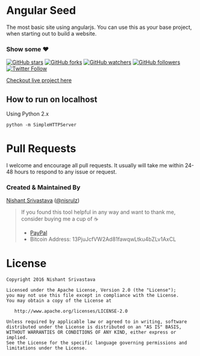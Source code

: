 # Angular Seed
The most basic site using angularjs. You can use this as your base project, when starting out to build a website.

### Show some :heart:
[![GitHub stars](https://img.shields.io/github/stars/nisrulz/angular-seed.svg?style=social&label=Star)](https://github.com/nisrulz/angular-seed) [![GitHub forks](https://img.shields.io/github/forks/nisrulz/angular-seed.svg?style=social&label=Fork)](https://github.com/nisrulz/angular-seed/fork) [![GitHub watchers](https://img.shields.io/github/watchers/nisrulz/angular-seed.svg?style=social&label=Watch)](https://github.com/nisrulz/angular-seed) [![GitHub followers](https://img.shields.io/github/followers/nisrulz.svg?style=social&label=Follow)](https://github.com/nisrulz/angular-seed)  
[![Twitter Follow](https://img.shields.io/twitter/follow/nisrulz.svg?style=social)](https://twitter.com/nisrulz)

[Checkout live project here](https://angular-seed-d802a.firebaseapp.com)

How to run on localhost
-----------------------

Using Python 2.x
```
python -m SimpleHTTPServer
```

# Pull Requests
I welcome and encourage all pull requests. It usually will take me within 24-48 hours to respond to any issue or request.


### Created & Maintained By
[Nishant Srivastava](https://github.com/nisrulz) ([@nisrulz](https://www.twitter.com/nisrulz))

> If you found this tool helpful in any way and want to thank me, consider buying me a cup of :coffee:
>  + [PayPal](https://www.paypal.me/nisrulz/5usd)
>  + Bitcoin Address: 13PjuJcfVW2Ad81fawqwLtku4bZLv1AxCL



License
=======

    Copyright 2016 Nishant Srivastava

    Licensed under the Apache License, Version 2.0 (the "License");
    you may not use this file except in compliance with the License.
    You may obtain a copy of the License at

       http://www.apache.org/licenses/LICENSE-2.0

    Unless required by applicable law or agreed to in writing, software
    distributed under the License is distributed on an "AS IS" BASIS,
    WITHOUT WARRANTIES OR CONDITIONS OF ANY KIND, either express or implied.
    See the License for the specific language governing permissions and
    limitations under the License.
